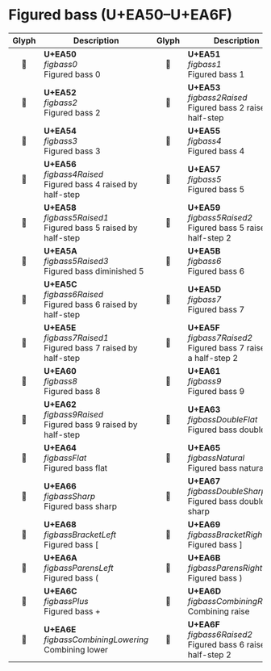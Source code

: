 Figured bass (U+EA50–U+EA6F)
============================

| **Glyph** | **Description** | **Glyph** | **Description**
| :-------: | --------------- | :-------: | ---------------
|<span class="bravura_large">&#xea50;</span> | **U+EA50**<br/>*figbass0*<br/>Figured bass 0 | <span class="bravura_large">&#xea51;</span> | **U+EA51**<br/>*figbass1*<br/>Figured bass 1
|<span class="bravura_large">&#xea52;</span> | **U+EA52**<br/>*figbass2*<br/>Figured bass 2 | <span class="bravura_large">&#xea53;</span> | **U+EA53**<br/>*figbass2Raised*<br/>Figured bass 2 raised by half-step
|<span class="bravura_large">&#xea54;</span> | **U+EA54**<br/>*figbass3*<br/>Figured bass 3 | <span class="bravura_large">&#xea55;</span> | **U+EA55**<br/>*figbass4*<br/>Figured bass 4
|<span class="bravura_large">&#xea56;</span> | **U+EA56**<br/>*figbass4Raised*<br/>Figured bass 4 raised by half-step | <span class="bravura_large">&#xea57;</span> | **U+EA57**<br/>*figbass5*<br/>Figured bass 5
|<span class="bravura_large">&#xea58;</span> | **U+EA58**<br/>*figbass5Raised1*<br/>Figured bass 5 raised by half-step | <span class="bravura_large">&#xea59;</span> | **U+EA59**<br/>*figbass5Raised2*<br/>Figured bass 5 raised by half-step 2
|<span class="bravura_large">&#xea5a;</span> | **U+EA5A**<br/>*figbass5Raised3*<br/>Figured bass diminished 5 | <span class="bravura_large">&#xea5b;</span> | **U+EA5B**<br/>*figbass6*<br/>Figured bass 6
|<span class="bravura_large">&#xea5c;</span> | **U+EA5C**<br/>*figbass6Raised*<br/>Figured bass 6 raised by half-step | <span class="bravura_large">&#xea5d;</span> | **U+EA5D**<br/>*figbass7*<br/>Figured bass 7
|<span class="bravura_large">&#xea5e;</span> | **U+EA5E**<br/>*figbass7Raised1*<br/>Figured bass 7 raised by half-step | <span class="bravura_large">&#xea5f;</span> | **U+EA5F**<br/>*figbass7Raised2*<br/>Figured bass 7 raised by a half-step 2
|<span class="bravura_large">&#xea60;</span> | **U+EA60**<br/>*figbass8*<br/>Figured bass 8 | <span class="bravura_large">&#xea61;</span> | **U+EA61**<br/>*figbass9*<br/>Figured bass 9
|<span class="bravura_large">&#xea62;</span> | **U+EA62**<br/>*figbass9Raised*<br/>Figured bass 9 raised by half-step | <span class="bravura_large">&#xea63;</span> | **U+EA63**<br/>*figbassDoubleFlat*<br/>Figured bass double flat
|<span class="bravura_large">&#xea64;</span> | **U+EA64**<br/>*figbassFlat*<br/>Figured bass flat | <span class="bravura_large">&#xea65;</span> | **U+EA65**<br/>*figbassNatural*<br/>Figured bass natural
|<span class="bravura_large">&#xea66;</span> | **U+EA66**<br/>*figbassSharp*<br/>Figured bass sharp | <span class="bravura_large">&#xea67;</span> | **U+EA67**<br/>*figbassDoubleSharp*<br/>Figured bass double sharp
|<span class="bravura_large">&#xea68;</span> | **U+EA68**<br/>*figbassBracketLeft*<br/>Figured bass [ | <span class="bravura_large">&#xea69;</span> | **U+EA69**<br/>*figbassBracketRight*<br/>Figured bass ]
|<span class="bravura_large">&#xea6a;</span> | **U+EA6A**<br/>*figbassParensLeft*<br/>Figured bass ( | <span class="bravura_large">&#xea6b;</span> | **U+EA6B**<br/>*figbassParensRight*<br/>Figured bass )
|<span class="bravura_large">&#xea6c;</span> | **U+EA6C**<br/>*figbassPlus*<br/>Figured bass + | <span class="bravura_large">&#xea6d;</span> | **U+EA6D**<br/>*figbassCombiningRaising*<br/>Combining raise
|<span class="bravura_large">&#xea6e;</span> | **U+EA6E**<br/>*figbassCombiningLowering*<br/>Combining lower | <span class="bravura_large">&#xea6f;</span> | **U+EA6F**<br/>*figbass6Raised2*<br/>Figured bass 6 raised by half-step 2